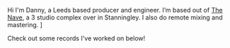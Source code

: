 Hi I'm Danny, a Leeds based producer and engineer. I’m based out of <a href="https://www.navestudios.com/studios">The Nave</a>, a 3 studio complex over in Stanningley. I also do remote mixing and mastering. ]



Check out some records I've worked on below!
